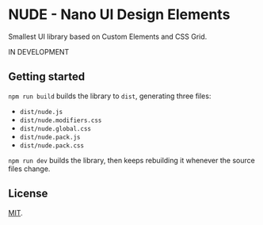 # NUDE - Nano UI Design Elements

Smallest UI library based on Custom Elements and CSS Grid.

IN DEVELOPMENT

## Getting started

`npm run build` builds the library to `dist`, generating three files:

* `dist/nude.js`
* `dist/nude.modifiers.css`
* `dist/nude.global.css`
* `dist/nude.pack.js`
* `dist/nude.pack.css`
        
`npm run dev` builds the library, then keeps rebuilding it whenever the source files change.

## License

[MIT](LICENSE).
